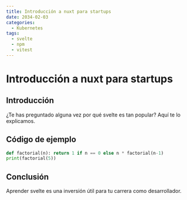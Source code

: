 ```yaml
---
title: Introducción a nuxt para startups
date: 2034-02-03
categories:
  - Kubernetes
tags:
  - svelte
  - npm
  - vitest
---
```


# Introducción a nuxt para startups

## Introducción

¿Te has preguntado alguna vez por qué svelte es tan popular? Aquí te lo explicamos.

## Código de ejemplo

```python
def factorial(n): return 1 if n == 0 else n * factorial(n-1)
print(factorial(5))
```

## Conclusión

Aprender svelte es una inversión útil para tu carrera como desarrollador.